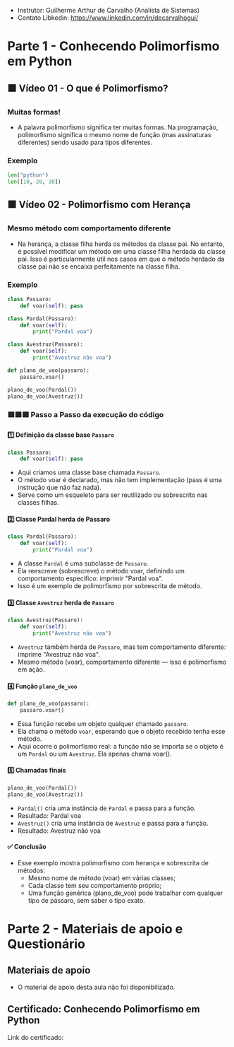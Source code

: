 - Instrutor: Guilherme Arthur de Carvalho (Analista de Sistemas)
- Contato Libkedin: https://www.linkedin.com/in/decarvalhogui/

# Parte 1 -  Conhecendo Polimorfismo em Python

## 🟩 Vídeo 01 - O que é Polimorfismo?

### Muitas formas!

- A palavra polimorfismo significa ter muitas formas. Na programação, polimorfismo significa o mesmo nome de função (mas assinaturas diferentes) sendo usado para tipos diferentes.

### Exemplo

```python
len("python")
len([10, 20, 30])
```
## 🟩 Vídeo 02 - Polimorfismo com Herança

### Mesmo método com comportamento diferente

- Na herança, a classe filha herda os métodos da classe pai. No entanto, é possível modificar um método em uma classe filha herdada da classe pai. Isso é particularmente útil nos casos em que o método herdado da classe pai não se encaixa perfeitamente na classe filha.

### Exemplo

```python
class Passaro:
    def voar(self): pass

class Pardal(Passaro):
    def voar(self):
        print("Pardal voa")

class Avestruz(Passaro):
    def voar(self):
        print("Avestruz não voa")

def plano_de_voo(passaro):
    passaro.voar()

plano_de_voo(Pardal())
plano_de_voo(Avestruz())
```

### 🟥🟥🟥 Passo a Passo da execução do código

#### 1️⃣ Definição da classe base `Passaro`

```python
class Passaro:
    def voar(self): pass
```

- Aqui criamos uma classe base chamada `Passaro`.
- O método voar é declarado, mas não tem implementação (pass é uma instrução que não faz nada).
- Serve como um esqueleto para ser reutilizado ou sobrescrito nas classes filhas.

#### 2️⃣ Classe Pardal herda de Passaro

```python
class Pardal(Passaro):
    def voar(self):
        print("Pardal voa")
```

- A classe `Pardal` é uma subclasse de `Passaro`.
- Ela reescreve (sobrescreve) o método voar, definindo um comportamento específico: imprimir "Pardal voa".
- Isso é um exemplo de polimorfismo por sobrescrita de método.

#### 3️⃣ Classe `Avestruz` herda de `Passaro`

```python
class Avestruz(Passaro):
    def voar(self):
        print("Avestruz não voa")
```

- `Avestruz` também herda de `Passaro`, mas tem comportamento diferente: imprime "Avestruz não voa".
- Mesmo método (voar), comportamento diferente — isso é polimorfismo em ação.

#### 4️⃣ Função `plano_de_voo`

```python
def plano_de_voo(passaro):
    passaro.voar()
```

- Essa função recebe um objeto qualquer chamado `passaro`.
- Ela chama o método `voar`, esperando que o objeto recebido tenha esse método.
- Aqui ocorre o polimorfismo real: a função não se importa se o objeto é um `Pardal` ou um `Avestruz`. Ela apenas chama voar().

#### 5️⃣ Chamadas finais

```python
plano_de_voo(Pardal())
plano_de_voo(Avestruz())
```

- `Pardal()` cria uma instância de `Pardal` e passa para a função.
- Resultado: Pardal voa
- `Avestruz()` cria uma instância de `Avestruz` e passa para a função.
- Resultado: Avestruz não voa

#### ✅ Conclusão

- Esse exemplo mostra polimorfismo com herança e sobrescrita de métodos:
  - Mesmo nome de método (voar) em várias classes;
  - Cada classe tem seu comportamento próprio;
  - Uma função genérica (plano_de_voo) pode trabalhar com qualquer tipo de pássaro, sem saber o tipo exato.

# Parte 2 - Materiais de apoio e Questionário

## Materiais de apoio

- O material de apoio desta aula não foi disponibilizado.

## Certificado: Conhecendo Polimorfismo em Python
Link do certificado: 